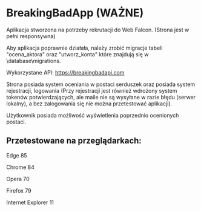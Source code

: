 # BreakingBadApp (WAŻNE)
Aplikacja stworzona na potrzeby rekrutacji do Web Falcon. (Strona jest w pełni responsywna)

Aby aplikacja poprawnie działała, należy zrobić migracje tabeli "ocena_aktora" oraz "utworz_konta" które znajdują się w \database\migrations.

Wykorzystane API: https://breakingbadapi.com

Strona posiada system oceniania w postaci serduszek oraz posiada system rejestracji, logowania (Przy rejestracji jest również wdrożony system tokenów potwierdzających, ale maile nie są wysyłane w razie błędu (serwer lokalny), a bez zalogowania się nie można przetestować aplikacji).

Użytkownik posiada możliwość wyświetlenia poprzednio ocenionych postaci.

## Przetestowane na przeglądarkach: 
Edge 85

Chrome 84

Opera 70

Firefox 79

Internet Explorer 11
